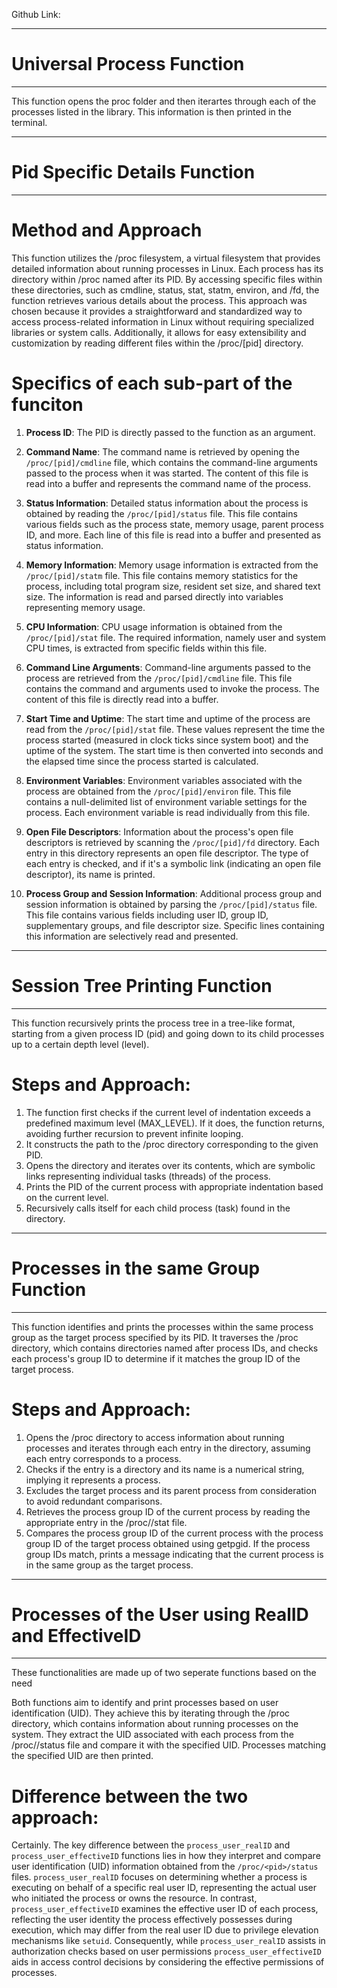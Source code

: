 
Github Link: 

--------------------------------------------------------------
# Universal Process Function
--------------------------------------------------------------
This function opens the proc folder and then iterartes through each of the processes listed in the library. This information is then printed in the terminal.

--------------------------------------------------------------
# Pid Specific Details Function
--------------------------------------------------------------

# Method and Approach 
This function utilizes the /proc filesystem, a virtual filesystem that provides detailed information about running processes in Linux. Each process has its directory within /proc named after its PID. By accessing specific files within these directories, such as cmdline, status, stat, statm, environ, and /fd, the function retrieves various details about the process. This approach was chosen because it provides a straightforward and standardized way to access process-related information in Linux without requiring specialized libraries or system calls. Additionally, it allows for easy extensibility and customization by reading different files within the /proc/[pid] directory.

# Specifics of each sub-part of the funciton

1. **Process ID**: The PID is directly passed to the function as an argument.

2. **Command Name**: The command name is retrieved by opening the `/proc/[pid]/cmdline` file, which contains the command-line arguments passed to the process when it was started. The content of this file is read into a buffer and represents the command name of the process.

3. **Status Information**: Detailed status information about the process is obtained by reading the `/proc/[pid]/status` file. This file contains various fields such as the process state, memory usage, parent process ID, and more. Each line of this file is read into a buffer and presented as status information.

4. **Memory Information**: Memory usage information is extracted from the `/proc/[pid]/statm` file. This file contains memory statistics for the process, including total program size, resident set size, and shared text size. The information is read and parsed directly into variables representing memory usage.

5. **CPU Information**: CPU usage information is obtained from the `/proc/[pid]/stat` file. The required information, namely user and system CPU times, is extracted from specific fields within this file.

6. **Command Line Arguments**: Command-line arguments passed to the process are retrieved from the `/proc/[pid]/cmdline` file. This file contains the command and arguments used to invoke the process. The content of this file is directly read into a buffer.

7. **Start Time and Uptime**: The start time and uptime of the process are read from the `/proc/[pid]/stat` file. These values represent the time the process started (measured in clock ticks since system boot) and the uptime of the system. The start time is then converted into seconds and the elapsed time since the process started is calculated.

8. **Environment Variables**: Environment variables associated with the process are obtained from the `/proc/[pid]/environ` file. This file contains a null-delimited list of environment variable settings for the process. Each environment variable is read individually from this file.

9. **Open File Descriptors**: Information about the process's open file descriptors is retrieved by scanning the `/proc/[pid]/fd` directory. Each entry in this directory represents an open file descriptor. The type of each entry is checked, and if it's a symbolic link (indicating an open file descriptor), its name is printed.

10. **Process Group and Session Information**: Additional process group and session information is obtained by parsing the `/proc/[pid]/status` file. This file contains various fields including user ID, group ID, supplementary groups, and file descriptor size. Specific lines containing this information are selectively read and presented.





--------------------------------------------------------------
# Session Tree Printing Function
--------------------------------------------------------------

This function recursively prints the process tree in a tree-like format, starting from a given process ID (pid) and going down to its child processes up to a certain depth level (level).

# Steps and Approach: 
1. The function first checks if the current level of indentation exceeds a predefined maximum level (MAX_LEVEL). If it does, the function returns, avoiding further recursion to prevent infinite looping. 
2. It constructs the path to the /proc directory corresponding to the given PID.
3. Opens the directory and iterates over its contents, which are symbolic links representing individual tasks (threads) of the process.
4. Prints the PID of the current process with appropriate indentation based on the current level.
5. Recursively calls itself for each child process (task) found in the directory.





--------------------------------------------------------------
# Processes in the same Group Function
--------------------------------------------------------------

This function identifies and prints the processes within the same process group as the target process specified by its PID. It traverses the /proc directory, which contains directories named after process IDs, and checks each process's group ID to determine if it matches the group ID of the target process. 

# Steps and Approach: 
1. Opens the /proc directory to access information about running processes and iterates through each entry in the directory, assuming each entry corresponds to a process.
2. Checks if the entry is a directory and its name is a numerical string, implying it represents a process.
3. Excludes the target process and its parent process from consideration to avoid redundant comparisons.
4. Retrieves the process group ID of the current process by reading the appropriate entry in the /proc/<pid>/stat file.
5. Compares the process group ID of the current process with the process group ID of the target process obtained using getpgid. If the process group IDs match, prints a message indicating that the current process is in the same group as the target process.

--------------------------------------------------------------
# Processes of the User using RealID and EffectiveID
--------------------------------------------------------------

These functionalities are made up of two seperate functions based on the need

Both functions aim to identify and print processes based on user identification (UID). They achieve this by iterating through the /proc directory, which contains information about running processes on the system. They extract the UID associated with each process from the /proc/<pid>/status file and compare it with the specified UID. Processes matching the specified UID are then printed.


# Difference between the two approach:

Certainly. The key difference between the `process_user_realID` and `process_user_effectiveID` functions lies in how they interpret and compare user identification (UID) information obtained from the `/proc/<pid>/status` files. `process_user_realID` focuses on determining whether a process is executing on behalf of a specific real user ID, representing the actual user who initiated the process or owns the resource. In contrast, `process_user_effectiveID` examines the effective user ID of each process, reflecting the user identity the process effectively possesses during execution, which may differ from the real user ID due to privilege elevation mechanisms like `setuid`. Consequently, while `process_user_realID` assists in authorization checks based on user permissions `process_user_effectiveID` aids in access control decisions by considering the effective permissions of processes.





